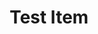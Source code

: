 ---
title: 'Test Item'
description: 'Here is a sample of some basic Markdown syntax that can be used when writing Markdown content in Astro.'
pubDate: 'Jul 01 2024'
heroImage: '/blog-placeholder-1.jpg'
---